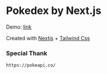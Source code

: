 # Pokedex by Next.js
Demo: [link](https://pokedex-nextjs-8q7ue4s5t-ariawanisu.vercel.app/?fbclid=IwAR0v0-EXC_Y0aHmM9hTis686ZgGI1VRNqdNe21XRO4S4mYY5hx6m3Omc3GM)

Created with [Nextjs](https://nextjs.org/) + [Tailwind Css](https://tailwindcss.com/)

### Special Thank
```
https://pokeapi.co/
```
